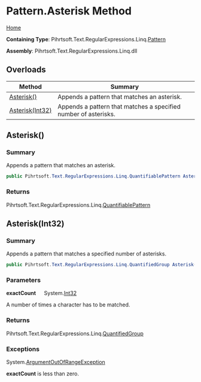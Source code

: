 # Pattern\.Asterisk Method

[Home](../../../../../../README.md)

**Containing Type**: Pihrtsoft\.Text\.RegularExpressions\.Linq\.[Pattern](../README.md)

**Assembly**: Pihrtsoft\.Text\.RegularExpressions\.Linq\.dll

## Overloads

| Method | Summary |
| ------ | ------- |
| [Asterisk()](#Pihrtsoft_Text_RegularExpressions_Linq_Pattern_Asterisk) | Appends a pattern that matches an asterisk\. |
| [Asterisk(Int32)](#Pihrtsoft_Text_RegularExpressions_Linq_Pattern_Asterisk_System_Int32_) | Appends a pattern that matches a specified number of asterisks\. |

## Asterisk\(\) <a name="Pihrtsoft_Text_RegularExpressions_Linq_Pattern_Asterisk"></a>

### Summary

Appends a pattern that matches an asterisk\.

```csharp
public Pihrtsoft.Text.RegularExpressions.Linq.QuantifiablePattern Asterisk()
```

### Returns

Pihrtsoft\.Text\.RegularExpressions\.Linq\.[QuantifiablePattern](../../QuantifiablePattern/README.md)

## Asterisk\(Int32\) <a name="Pihrtsoft_Text_RegularExpressions_Linq_Pattern_Asterisk_System_Int32_"></a>

### Summary

Appends a pattern that matches a specified number of asterisks\.

```csharp
public Pihrtsoft.Text.RegularExpressions.Linq.QuantifiedGroup Asterisk(int exactCount)
```

### Parameters

**exactCount** &emsp; System\.[Int32](https://docs.microsoft.com/en-us/dotnet/api/system.int32)

A number of times a character has to be matched\.

### Returns

Pihrtsoft\.Text\.RegularExpressions\.Linq\.[QuantifiedGroup](../../QuantifiedGroup/README.md)

### Exceptions

System\.[ArgumentOutOfRangeException](https://docs.microsoft.com/en-us/dotnet/api/system.argumentoutofrangeexception)

**exactCount** is less than zero\.


